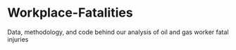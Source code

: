 Workplace-Fatalities
====================

Data, methodology, and code behind our analysis of oil and gas worker fatal injuries
